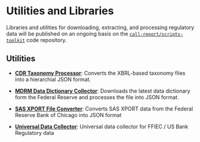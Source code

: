 # Utilities and Libraries

Libraries and utilities for downloading, extracting, and processing regulatory data will be published on an ongoing basis on the [`call-report/scripts-toolkit`](https://github.com/call-report/scripts-toolkit) code repository.

## Utilities

- [__CDR Taxonomy Processor__](https://github.com/call-report/scripts-toolkit/tree/main/python/cdr_taxonomy_xbrl_to_json): Converts the XBRL-based taxonomy files into a hierarchial JSON format.

- [__MDRM Data Dictionary Collector__](https://github.com/call-report/scripts-toolkit/tree/main/python/mdrm_data_dictionary_collect_process): Downloads the latest data dictionary form the Federal Reserve and processes the file into JSON format.

- [__SAS XPORT File Converter__]("https://github.com/call-report/scripts-toolkit): Converts SAS XPORT data from the Federal Reserve Bank of Chicago into JSON format

- [__Universal Data Collector__](https://github.com/call-report/data-collector): Universal data collector for FFIEC / US Bank Regulatory data
